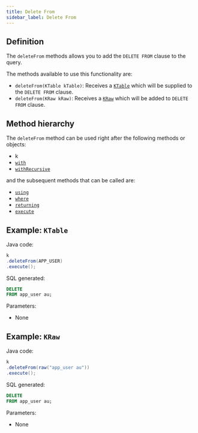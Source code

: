 ```yaml
---
title: Delete From
sidebar_label: Delete From
---
```


## Definition

The `deleteFrom` methods allows you to add the `DELETE FROM` clause to the query.

The methods available to use this functionality are:

- `deleteFrom(KTable kTable)`: Receives a [`KTable`](/docs/delete-statement/delete-from/introduction#ktable-types) which will be supplied to the `DELETE FROM` clause.
- `deleteFrom(KRaw kRaw)`: Receives a [`KRaw`](/docs/select-statement/select/introduction#7-kraw) which will be added to `DELETE FROM` clause.

## Method hierarchy

The `deleteFrom` method can be used right after the following methods or objects:

- k
- [`with`](/docs/delete-statement/with)
- [`withRecursive`](/docs/delete-statement/with)

and the subsequent methods that can be called are:

- [`using`](/docs/delete-statement/using/)
- [`where`](/docs/delete-statement/where/)
- [`returning`](/docs/delete-statement/returning)
- [`execute`](/docs/select-statement/select/)

## Example: `KTable`

Java code:

```java
k
.deleteFrom(APP_USER)
.execute();
```

SQL generated:

```sql
DELETE
FROM app_user au;
```

Parameters:

- None

## Example: `KRaw`

Java code:

```java
k
.deleteFrom(raw("app_user au"))
.execute();
```

SQL generated:

```sql
DELETE
FROM app_user au;
```

Parameters:

- None